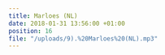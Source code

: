 ```yaml
---
title: Marloes (NL)
date: 2018-01-31 13:56:00 +01:00
position: 16
file: "/uploads/9).%20Marloes%20(NL).mp3"
---
```


